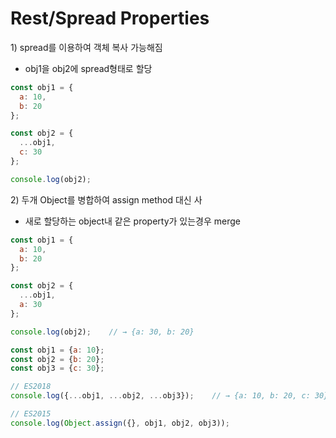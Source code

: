 # Rest/Spread Properties

1\) spread를 이용하여 객체 복사 가능해짐

* obj1을 obj2에 spread형태로 할당

```javascript
const obj1 = {
  a: 10,
  b: 20
};

const obj2 = {
  ...obj1,
  c: 30
};

console.log(obj2); 
```

2\) 두개 Object를 병합하여 assign method 대신 사

* 새로 할당하는 object내 같은 property가 있는경우 merge

```javascript
const obj1 = {
  a: 10,
  b: 20
};

const obj2 = {
  ...obj1,
  a: 30
};

console.log(obj2);    // → {a: 30, b: 20}
```

```javascript
const obj1 = {a: 10};
const obj2 = {b: 20};
const obj3 = {c: 30};

// ES2018
console.log({...obj1, ...obj2, ...obj3});    // → {a: 10, b: 20, c: 30}

// ES2015
console.log(Object.assign({}, obj1, obj2, obj3));
```

